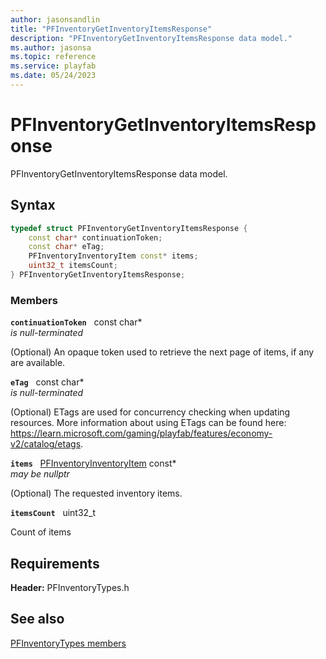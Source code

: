 ```yaml
---
author: jasonsandlin
title: "PFInventoryGetInventoryItemsResponse"
description: "PFInventoryGetInventoryItemsResponse data model."
ms.author: jasonsa
ms.topic: reference
ms.service: playfab
ms.date: 05/24/2023
---
```


# PFInventoryGetInventoryItemsResponse  

PFInventoryGetInventoryItemsResponse data model.  

## Syntax  
  
```cpp
typedef struct PFInventoryGetInventoryItemsResponse {  
    const char* continuationToken;  
    const char* eTag;  
    PFInventoryInventoryItem const* items;  
    uint32_t itemsCount;  
} PFInventoryGetInventoryItemsResponse;  
```
  
### Members  
  
**`continuationToken`** &nbsp; const char*  
*is null-terminated*  
  
(Optional) An opaque token used to retrieve the next page of items, if any are available.
  
**`eTag`** &nbsp; const char*  
*is null-terminated*  
  
(Optional) ETags are used for concurrency checking when updating resources. More information about using ETags can be found here: https://learn.microsoft.com/gaming/playfab/features/economy-v2/catalog/etags.
  
**`items`** &nbsp; [PFInventoryInventoryItem](pfinventoryinventoryitem.md) const*  
*may be nullptr*  
  
(Optional) The requested inventory items.
  
**`itemsCount`** &nbsp; uint32_t  
  
Count of items
  
  
## Requirements  
  
**Header:** PFInventoryTypes.h
  
## See also  
[PFInventoryTypes members](../pfinventorytypes_members.md)  

  
  
